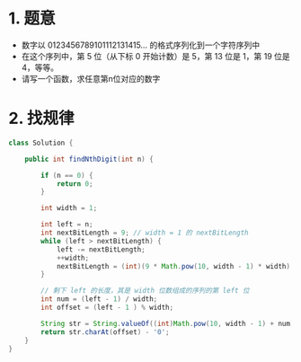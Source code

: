 

# 1. 题意


- 数字以 0123456789101112131415… 的格式序列化到一个字符序列中
- 在这个序列中，第 5 位（从下标 0 开始计数）是 5，第 13 位是 1，第 19 位是 4，等等。
- 请写一个函数，求任意第n位对应的数字


# 2. 找规律

```java
class Solution {

    public int findNthDigit(int n) {

        if (n == 0) {
            return 0;
        }

        int width = 1;

        int left = n;
        int nextBitLength = 9; // width = 1 的 nextBitLength
        while (left > nextBitLength) {
            left -= nextBitLength;
            ++width;
            nextBitLength = (int)(9 * Math.pow(10, width - 1) * width);
        }

        // 剩下 left 的长度，其是 width 位数组成的序列的第 left 位
        int num = (left - 1) / width;
        int offset = (left - 1 ) % width;

        String str = String.valueOf((int)Math.pow(10, width - 1) + num);
        return str.charAt(offset) - '0';
    }
}
```